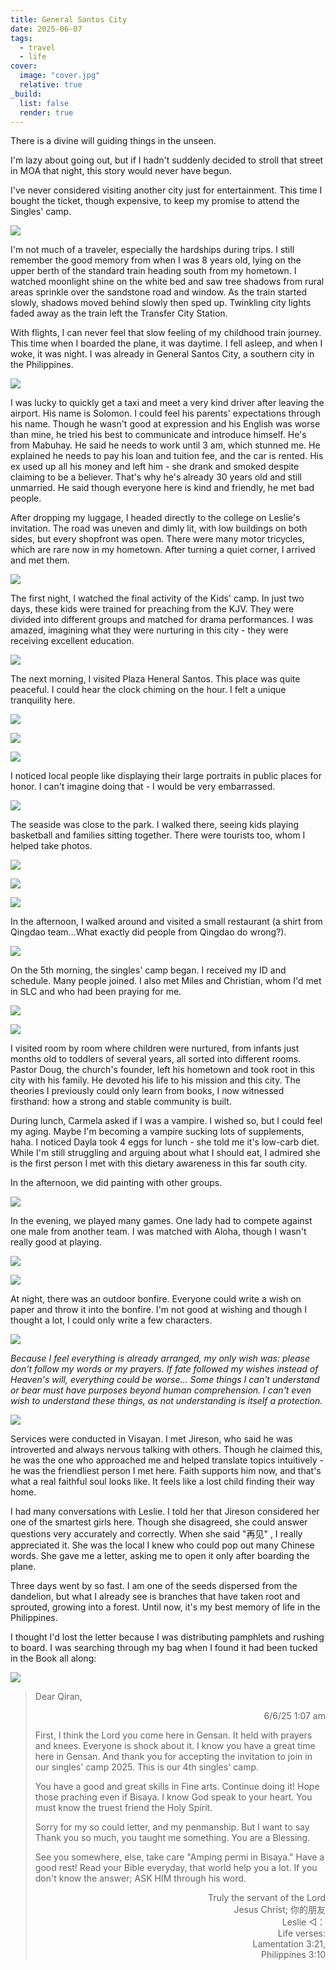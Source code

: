 ```yaml
---
title: General Santos City  
date: 2025-06-07  
tags:
  - travel
  - life
cover:
  image: "cover.jpg"
  relative: true
_build:
  list: false   
  render: true   
---
```


There is a divine will guiding things in the unseen.

I'm lazy about going out, but if I hadn't suddenly decided to stroll that street in MOA that night, this story would never have begun.

I've never considered visiting another city just for entertainment. This time I bought the ticket, though expensive, to keep my promise to attend the Singles' camp.    

![](plane.jpg)

I'm not much of a traveler, especially the hardships during trips. I still remember the good memory from when I was 8 years old, lying on the upper berth of the standard train heading south from my hometown. I watched moonlight shine on the white bed and saw tree shadows from rural areas sprinkle over the sandstone road and window. As the train started slowly, shadows moved behind slowly then sped up. Twinkling city lights faded away as the train left the Transfer City Station.

With flights, I can never feel that slow feeling of my childhood train journey. This time when I boarded the plane, it was daytime. I fell asleep, and when I woke, it was night. I was already in General Santos City, a southern city in the Philippines.

![](gensan-night.jpg)   

I was lucky to quickly get a taxi and meet a very kind driver after leaving the airport. His name is Solomon. I could feel his parents' expectations through his name. Though he wasn't good at expression and his English was worse than mine, he tried his best to communicate and introduce himself. He's from Mabuhay. He said he needs to work until 3 am, which stunned me. He explained he needs to pay his loan and tuition fee, and the car is rented. His ex used up all his money and left him - she drank and smoked despite claiming to be a believer. That's why he's already 30 years old and still unmarried. He said though everyone here is kind and friendly, he met bad people.     

After dropping my luggage, I headed directly to the college on Leslie's invitation. The road was uneven and dimly lit, with low buildings on both sides, but every shopfront was open. There were many motor tricycles, which are rare now in my hometown. After turning a quiet corner, I arrived and met them.

![](kidscamp.jpg)     

The first night, I watched the final activity of the Kids' camp. In just two days, these kids were trained for preaching from the KJV. They were divided into different groups and matched for drama performances. I was amazed, imagining what they were nurturing in this city - they were receiving excellent education.   

![](lane.jpg)     

The next morning, I visited Plaza Heneral Santos. This place was quite peaceful. I could hear the clock chiming on the hour. I felt a unique tranquility here.     

![](statue1.jpg)  

![](statue2.jpg)   

![](protrait.jpg)  

I noticed local people like displaying their large portraits in public places for honor. I can't imagine doing that - I would be very embarrassed.    

![](lion.jpg)

The seaside was close to the park. I walked there, seeing kids playing basketball and families sitting together. There were tourists too, whom I helped take photos.

![](basketball.jpg)        

![](family.jpg)  

![](gensanpicture.jpg)    

In the afternoon, I walked around and visited a small restaurant (a shirt from Qingdao team...What exactly did people from Qingdao do wrong?).

![](clothes.jpg)

On the 5th morning, the singles' camp began. I received my ID and schedule. Many people joined. I also met Miles and Christian, whom I'd met in SLC and who had been praying for me.    

![](ID.jpg)  

![](schedule.jpg)

I visited room by room where children were nurtured, from infants just months old to toddlers of several years, all sorted into different rooms. Pastor Doug, the church's founder, left his hometown and took root in this city with his family. He devoted his life to his mission and this city. The theories I previously could only learn from books, I now witnessed firsthand: how a strong and stable community is built.

During lunch, Carmela asked if I was a vampire. I wished so, but I could feel my aging. Maybe I'm becoming a vampire sucking lots of supplements, haha. I noticed Dayla took 4 eggs for lunch - she told me it's low-carb diet. While I'm still struggling and arguing about what I should eat, I admired she is the first person I met with this dietary awareness in this far south city.

In the afternoon, we did painting with other groups.

![](game1.jpg)  

In the evening, we played many games. One lady had to compete against one male from another team. I was matched with Aloha, though I wasn't really good at playing.

![](game2.jpg)  

![](game3.jpg)

At night, there was an outdoor bonfire. Everyone could write a wish on paper and throw it into the bonfire. I'm not good at wishing and though I thought a lot, I could only write a few characters.

![](bonfire.jpg)  

*Because I feel everything is already arranged, my only wish was: please don't follow my words or my prayers. If fate followed my wishes instead of Heaven's will, everything could be worse... Some things I can't understand or bear must have purposes beyond human comprehension. I can't even wish to understand these things, as not understanding is itself a protection.*     

![](platform.jpg)  

Services were conducted in Visayan. I met Jireson, who said he was introverted and always nervous talking with others. Though he claimed this, he was the one who approached me and helped translate topics intuitively - he was the friendliest person I met here. Faith supports him now, and that's what a real faithful soul looks like. It feels like a lost child finding their way home.

I had many conversations with Leslie. I told her that Jireson considered her one of the smartest girls here. Though she disagreed, she could answer questions very accurately and correctly. When she said "再见" , I really appreciated it. She was the  local I knew who could pop out many Chinese words. She gave me a letter, asking me to open it only after boarding the plane.

Three days went by so fast. I am one of the seeds dispersed from the dandelion, but what I already see is branches that have taken root and sprouted, growing into a forest. Until now, it's my best memory of life in the Philippines.

I thought I'd lost the letter because I was distributing pamphlets and rushing to board. I was searching through my bag when I found it had been tucked in the Book all along:    

![](letter.jpg)  

<blockquote>
Dear Qiran,
<p style="text-align: right">6/6/25 1:07 am</p>

First, I think the Lord you come here in Gensan. It held with prayers and knees. Everyone is shock about it. I know you have a great time here in Gensan. And thank you for accepting the invitation to join in our singles' camp 2025. This is our 4th singles' camp.    

You have a good and great skills in Fine arts. Continue doing it! Hope those praching even if Bisaya. I know God speak to your heart. You must know the truest friend the Holy Spirit.   

Sorry for my so could letter, and my penmanship. But I want to say Thank you so much, you taught me something. You are a Blessing.   
 
See you somewhere, else, take care "Amping permi in Bisaya." Have a good rest! Read your Bible everyday, that world help you a lot. If you don't know the answer; ASK HIM through his word.    

<p style="text-align: right">
Truly the servant of the Lord<br>
Jesus Christ; 你的朋友<br>
Leslie   ◁：<br>
Life verses:<br>
Lamentation 3:21,<br>
Philippines 3:10
</p>
</blockquote>

